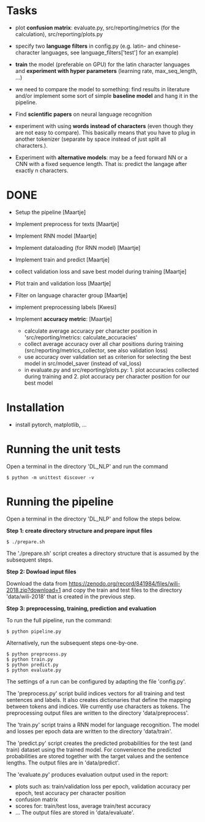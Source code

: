 # Tasks

* plot **confusion matrix**: evaluate.py, src/reporting/metrics (for the calculation), src/reporting/plots.py
* specify two **language filters** in config.py (e.g. latin- and chinese- character languages, see language_filters['test'] for an example)
* **train** the model (preferable on GPU) for the latin character languages and **experiment with hyper parameters** (learning rate, max_seq_length, ...)

* we need to compare the model to something: find results in literature and/or implement some sort of simple **baseline model** and hang it in the pipeline.

* Find **scientific papers** on neural language recognition

* experiment with using **words instead of characters** (even though they are not easy to compare). This basically means that you have to plug in another tokenizer (separate by space instead of just split all characters.). 

* Experiment with **alternative models**: may be a feed forward NN or a CNN with a fixed sequence length. That is: predict the langage after exactly n characters.

# DONE
* Setup the pipeline [Maartje]
* Implement preprocess for texts [Maartje]
* Implement RNN model [Maartje]
* Implement dataloading (for RNN model) [Maartje]
* Implement train and predict [Maartje]
* collect validation loss and save best model during training [Maartje]
* Plot train and validation loss [Maartje]
* Filter on language character group [Maartje]
* implement preprocessing labels [Kwesi]

* Implement **accuracy metric**: [Maartje]
    * calculate average accuracy per character position in 'src/reporting/metrics: calculate_accuracies'
    * collect average accuracy over all char positions during training (src/reporting/metrics_collector, see also validation loss)
    * use accuracy over validation set as criterion for selecting the best model in src/model_saver (instead of val_loss)
    * in evaluate.py and src/reporting/plots.py: 1. plot accuracies collected during training and 2. plot accuracy per character position for our best model

# Installation

* install pytorch, matplotlib, ...

# Running the unit tests

Open a terminal in the directory 'DL_NLP' and run the command

```console
$ python -m unittest discover -v
```

# Running the pipeline

Open a terminal in the directory 'DL_NLP' and follow the steps below.

**Step 1: create directory structure and prepare input files**

```console
$ ./prepare.sh
```

The './prepare.sh' script creates a directory structure that is assumed by the subsequent steps.

**Step 2: Dowload input files**

Download the data from https://zenodo.org/record/841984/files/wili-2018.zip?download=1 
and copy the train and test files to the directory 'data/wili-2018' that is created in the previous step.

**Step 3: preprocessing, training, prediction and evaluation**

To run the full pipeline, run the command:

```console
$ python pipeline.py
```

Alternatively, run the subsequent steps one-by-one.

```console
$ python preprocess.py
$ python train.py
$ python predict.py
$ python evaluate.py
```

The settings of a run can be configured
by adapting the file 'config.py'.

The 'preprocess.py' script build indices vectors 
for all training and test sentences and labels.
It also creates dictionaries
that define the mapping between tokens and indices.
We currently use characters as tokens.
The preprocessing output files are written to the directory 'data/preprocess'.

The 'train.py' script trains a RNN model for language recognition.
The model and losses per epoch data are written to the
directory 'data/train'.

The 'predict.py' script creates the predicted probabilities for the test
(and train) dataset using the trained model.
For convenience the predicted probabilities are stored
together with the target values and the sentence lengths.
The output files are in 'data/predict'.

The 'evaluate.py' produces evaluation output used in the report:
- plots such as: train/validation loss per epoch, 
                 validation accuracy per epoch, 
                 test accuracy per character position
- confusion matrix
- scores for: train/test loss, average train/test accuracy 
- ...
The output files are stored in 'data/evaluate'.


